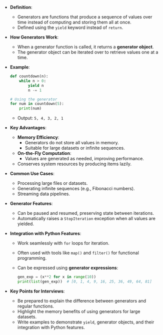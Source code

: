 - **Definition**:    
    - Generators are functions that produce a sequence of values over time instead of computing and storing them all at once.
    - Defined using the `yield` keyword instead of `return`.
    
- **How Generators Work**:
    
    - When a generator function is called, it returns a **generator object**.
    - The generator object can be iterated over to retrieve values one at a time.
- **Example**:
    
    ```python
    def countdown(n):
        while n > 0:
            yield n
            n -= 1
    
    # Using the generator
    for num in countdown(5):
        print(num)
    ```
    
    - Output: `5, 4, 3, 2, 1`
- **Key Advantages**:
    
    - **Memory Efficiency**:
        - Generators do not store all values in memory.
        - Suitable for large datasets or infinite sequences.
    - **On-the-Fly Computation**:
        - Values are generated as needed, improving performance.
    - Conserves system resources by producing items lazily.
- **Common Use Cases**:
    
    - Processing large files or datasets.
    - Generating infinite sequences (e.g., Fibonacci numbers).
    - Streaming data pipelines.
- **Generator Features**:
    
    - Can be paused and resumed, preserving state between iterations.
    - Automatically raises a `StopIteration` exception when all values are yielded.
- **Integration with Python Features**:
    
    - Work seamlessly with `for` loops for iteration.
    - Often used with tools like `map()` and `filter()` for functional programming.
    - Can be expressed using **generator expressions**:
        
        ```python
        gen_exp = (x**2 for x in range(10))
        print(list(gen_exp))  # [0, 1, 4, 9, 16, 25, 36, 49, 64, 81]
        ```
        
- **Key Points for Interviews**:
    
    - Be prepared to explain the difference between generators and regular functions.
    - Highlight the memory benefits of using generators for large datasets.
    - Write examples to demonstrate `yield`, generator objects, and their integration with Python features.